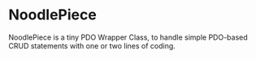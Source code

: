 NoodlePiece
===========

NoodlePiece is a tiny PDO Wrapper Class, to handle simple PDO-based  CRUD statements with one or two lines of coding.
